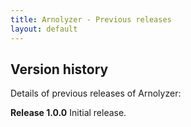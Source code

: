 ```yaml
---
title: Arnolyzer - Previous releases
layout: default
---
```

## Version history ##
Details of previous releases of Arnolyzer:



**Release 1.0.0**
Initial release.
